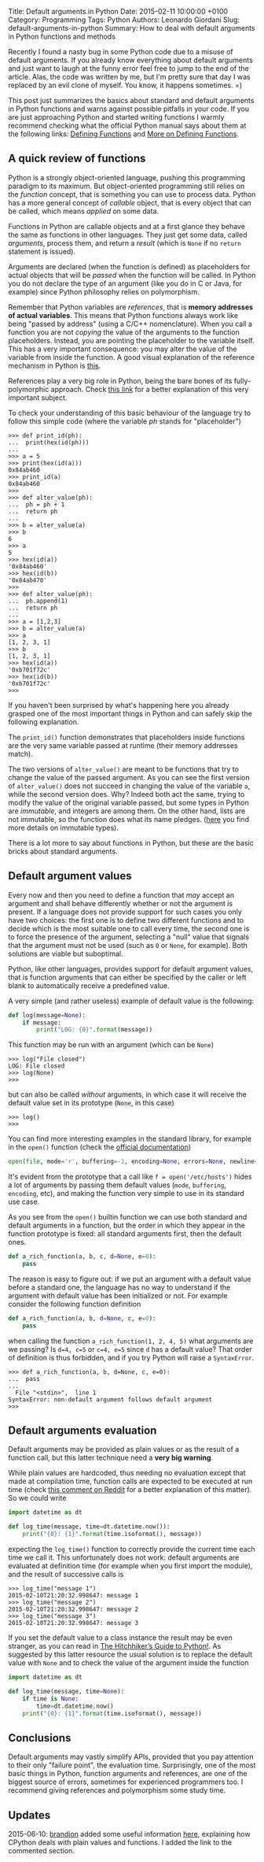 Title: Default arguments in Python
Date: 2015-02-11 10:00:00 +0100
Category: Programming
Tags: Python
Authors: Leonardo Giordani
Slug: default-arguments-in-python
Summary: How to deal with default arguments in Python functions and methods

Recently I found a nasty bug in some Python code due to a misuse of default arguments. If you already know everything about default arguments and just want to laugh at the funny error feel free to jump to the end of the article. Alas, the code was written by me, but I'm pretty sure that day I was replaced by an evil clone of myself. You know, it happens sometimes. =)

This post just summarizes the basics about standard and default arguments in Python functions and warns against possible pitfalls in your code. If you are just approaching Python and started writing functions I warmly recommend checking what the official Python manual says about them at the following links: [Defining Functions](https://docs.python.org/3/tutorial/controlflow.html#defining-functions) and [More on Defining Functions](https://docs.python.org/3/tutorial/controlflow.html#more-on-defining-functions).

## A quick review of functions

Python is a strongly object-oriented language, pushing this programming paradigm to its maximum. But object-oriented programming still relies on the _function_ concept, that is something you can use to process data. Python has a more general concept of _callable_ object, that is every object that can be called, which means _applied_ on some data.

Functions in Python are callable objects and at a first glance they behave the same as functions in other languages. They just get some data, called _arguments_, process them, and return a _result_ (which is `None` if no `return` statement is issued).

Arguments are declared (when the function is defined) as placeholders for actual objects that will be _passed_ when the function will be called. In Python you do not declare the type of an argument (like you do in C or Java, for example) since Python philosophy relies on polymorphism.

Remember that Python variables are _references_, that is **memory addresses of actual variables**. This means that Python functions always work like being "passed by address" (using a C/C++ nomenclature). When you call a function you are not _copying_ the value of the arguments to the function placeholders. Instead, you are pointing the placeholder to the variable itself. This has a very important consequence: you may alter the value of the variable from inside the function. A good visual explanation of the reference mechanism in Python is [this](http://python.net/~goodger/projects/pycon/2007/idiomatic/handout.html#other-languages-have-variables).

References play a very big role in Python, being the bare bones of its fully-polymorphic approach. Check [this link](/2014/08/21/python-3-oop-part-4-polymorphism) for a better explanation of this very important subject.

To check your understanding of this basic behaviour of the language try to follow this simple code (where the variable _ph_ stands for "placeholder")

``` pycon
>>> def print_id(ph):
...  print(hex(id(ph)))
... 
>>> a = 5
>>> print(hex(id(a)))
0x84ab460
>>> print_id(a)
0x84ab460
>>> 
>>> def alter_value(ph):
...  ph = ph + 1
...  return ph
... 
>>> b = alter_value(a)
>>> b
6
>>> a
5
>>> hex(id(a))
'0x84ab460'
>>> hex(id(b))
'0x84ab470'
>>> 
>>> def alter_value(ph):
...  ph.append(1)
...  return ph
... 
>>> a = [1,2,3]
>>> b = alter_value(a)
>>> a
[1, 2, 3, 1]
>>> b
[1, 2, 3, 1]
>>> hex(id(a))
'0xb701f72c'
>>> hex(id(b))
'0xb701f72c'
>>>
```

If you haven't been surprised by what's happening here you already grasped one of the most important things in Python and can safely skip the following explanation.

The `print_id()` function demonstrates that placeholders inside functions are the very same variable passed at runtime (their memory addresses match).

The two versions of `alter_value()` are meant to be functions that try to change the value of the passed argument. As you can see the first version of `alter_value()` does not succeed in changing the value of the variable `a`, while the second version does. Why? Indeed both act the same, trying to modify the value of the original variable passed, but some types in Python are _immutable_, and integers are among them. On the other hand, lists are not immutable, so the function does what its name pledges. ([here](https://docs.python.org/3.4/reference/datamodel.html) you find more details on immutable types).

There is a lot more to say about functions in Python, but these are the basic bricks about standard arguments.

## Default argument values

Every now and then you need to define a function that _may_ accept an argument and shall behave differently whether or not the argument is present. If a language does not provide support for such cases you only have two choices: the first one is to define two different functions and to decide which is the most suitable one to call every time, the second one is to force the presence of the argument, selecting a "null" value that signals that the argument must not be used (such as `0` or `None`, for example). Both solutions are viable but suboptimal.

Python, like other languages, provides support for default argument values, that is function arguments that can either be specified by the caller or left blank to automatically receive a predefined value.

A very simple (and rather useless) example of default value is the following:

```python
def log(message=None):
    if message:
        print("LOG: {0}".format(message))
```

This function may be run with an argument (which can be `None`)

``` pycon
>>> log("File closed")
LOG: File closed
>>> log(None)
>>>
```

but can also be called _without_ arguments, in which case it will receive the default value set in its prototype (`None`, in this case)

``` pycon
>>> log()
>>> 
```

You can find more interesting examples in the standard library, for example in the `open()` function (check the [official documentation](https://docs.python.org/3.4/library/functions.html#open))

``` python
open(file, mode='r', buffering=-1, encoding=None, errors=None, newline=None, closefd=True, opener=None)
```

It's evident from the prototype that a call like `f = open('/etc/hosts')` hides a lot of arguments by passing them default values (`mode`, `buffering`, `encoding`, etc), and making the function very simple to use in its standard use case.

As you see from the `open()` builtin function we can use both standard and default arguments in a function, but the order in which they appear in the function prototype is fixed: all standard arguments first, then the default ones.

``` python
def a_rich_function(a, b, c, d=None, e=0):
    pass
```

The reason is easy to figure out: if we put an argument with a default value before a standard one, the language has no way to understand if the argument  with default value has been initialized or not. For example consider the following function definition

``` python
def a_rich_function(a, b, d=None, c, e=0):
    pass
```

when calling the function `a_rich_function(1, 2, 4, 5)` what arguments are we passing? Is `d=4, c=5` or `c=4, e=5` since `d` has a default value? That order of definition is thus forbidden, and if you try Python will raise a `SyntaxError`.

``` pycon
>>> def a_rich_function(a, b, d=None, c, e=0):
...  pass
... 
  File "<stdin>",  line 1
SyntaxError: non-default argument follows default argument
>>>
```

## Default arguments evaluation

Default arguments may be provided as plain values or as the result of a function call, but this latter technique need a **very big warning**.

While plain values are hardcoded, thus needing no evaluation except that made at compilation time, function calls are expected to be executed at run time (check [this comment on Reddit](http://www.reddit.com/r/Python/comments/2viygh/default_arguments_in_python/coii8bn?context=3) for a better explanation of this matter). So we could write

``` python
import datetime as dt

def log_time(message, time=dt.datetime.now()):
    print("{0}: {1}".format(time.isoformat(), message))
```

expecting the `log_time()` function to correctly provide the current time each time we call it. This unfortunately does not work: default arguments are evaluated at definition time (for example when you first import the module), and the result of successive calls is

``` pycon
>>> log_time("message 1")
2015-02-10T21:20:32.998647: message 1
>>> log_time("message 2")
2015-02-10T21:20:32.998647: message 2
>>> log_time("message 3")
2015-02-10T21:20:32.998647: message 3
```

If you set the default value to a class instance the result may be even stranger, as you can read in [The Hitchhiker’s Guide to Python!](http://docs.python-guide.org/en/latest/writing/gotchas/). As suggested by this latter resource the usual solution is to replace the default value with `None` and to check the value of the argument inside the function

``` python
import datetime as dt

def log_time(message, time=None):
    if time is None:
        time=dt.datetime.now()
    print("{0}: {1}".format(time.isoformat(), message))
```

## Conclusions

Default arguments may vastly simplify APIs, provided that you pay attention to their only "failure point", the evaluation time. Surprisingly, one of the most basic things in Python, function arguments and references, are one of the biggest source of errors, sometimes for experienced programmers too. I recommend giving references and polymorphism some study time.

## Updates

2015-06-10: [brandjon](http://www.reddit.com/user/brandjon) added some useful information [here](http://www.reddit.com/r/Python/comments/2viygh/default_arguments_in_python/coii8bn?context=3), explaining how CPython deals with plain values and functions. I added the link to the commented section.